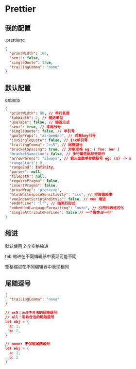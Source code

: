 # Prettier

## 我的配置

.prettierrc

```json
{
  "printWidth": 100,
  "semi": false,
  "singleQuote": true,
  "trailingComma": "none"
}
```

## 默认配置

[options](https://prettier.io/docs/en/options.html)

```json
{
  "printWidth": 80, // 单行长度
  "tabWidth": 2, // 缩进单位
  "useTabs": false, // 缩进方式
  "semi": true, // 末尾分号
  "singleQuote": false, // 单引号
  "quoteProps": "as-needed", // 对象key引号
  "jsxSingleQuote": false, // jsx单引号
  "trailingComma": "es5", // 尾随逗号
  "bracketSpacing": true, // 对象空格 eg: { foo: bar }
  "bracketSameLine": false, // 多行属性尾标签同行
  "arrowParens": "always", // 箭头函数单参数括号 eg: (x) => x
  "rangeStart": 0,
  "rangeEnd": Infinity,
  "parser": null,
  "filepath": null,
  "requirePragma": false,
  "insertPragma": false,
  "proseWrap": "preserve",
  "htmlWhitespaceSensitivity": "css", // 空白敏感度
  "vueIndentScriptAndStyle": false, // vue 缩进
  "endOfLine": "lf", // 结束行形式
  "embeddedLanguageFormatting": "auto", // 引用代码格式化
  "singleAttributePerLine": false // 一个属性占一行
}
```

## 缩进

默认使用 2 个空格缩进

tab 缩进在不同编辑器中表现可能不同

空格缩进在不同编辑器中表现相同

## 尾随逗号

```json
{
  "trailingComma": "none"
}

// es5：es5中合法的尾随逗号
// all：所有合法的尾随逗号
let obj = {
  a: 1,
  b: 2,
}

// none: 不保留尾随逗号
let obj = {
  a: 1,
  b: 2
}
```
